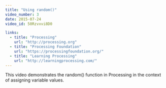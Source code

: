 ```yaml
---
title: "Using random()"
video_number: 3
date: 2015-07-24
video_id: 50Rzvxvi8D0

links:
  - title: "Processing"
    url: "http://processing.org"
  - title: "Processing Foundation"
    url: "https://processingfoundation.org/"
  - title: "Learning Processing"
    url: "http://learningprocessing.com/"
---
```


This video demonstrates the random() function in Processing in the context of assigning variable values.
